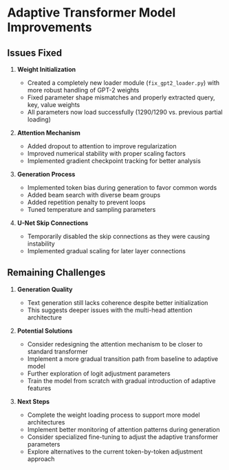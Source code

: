 # Adaptive Transformer Model Improvements

## Issues Fixed

1. **Weight Initialization**
   - Created a completely new loader module (`fix_gpt2_loader.py`) with more robust handling of GPT-2 weights
   - Fixed parameter shape mismatches and properly extracted query, key, value weights
   - All parameters now load successfully (1290/1290 vs. previous partial loading)

2. **Attention Mechanism**
   - Added dropout to attention to improve regularization
   - Improved numerical stability with proper scaling factors
   - Implemented gradient checkpoint tracking for better analysis

3. **Generation Process**
   - Implemented token bias during generation to favor common words
   - Added beam search with diverse beam groups
   - Added repetition penalty to prevent loops
   - Tuned temperature and sampling parameters

4. **U-Net Skip Connections**
   - Temporarily disabled the skip connections as they were causing instability
   - Implemented gradual scaling for later layer connections

## Remaining Challenges

1. **Generation Quality**
   - Text generation still lacks coherence despite better initialization
   - This suggests deeper issues with the multi-head attention architecture

2. **Potential Solutions**
   - Consider redesigning the attention mechanism to be closer to standard transformer
   - Implement a more gradual transition path from baseline to adaptive model
   - Further exploration of logit adjustment parameters
   - Train the model from scratch with gradual introduction of adaptive features

3. **Next Steps**
   - Complete the weight loading process to support more model architectures
   - Implement better monitoring of attention patterns during generation
   - Consider specialized fine-tuning to adjust the adaptive transformer parameters
   - Explore alternatives to the current token-by-token adjustment approach